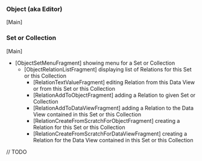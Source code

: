 ### Object (aka Editor)

[Main]

### Set or Collection

[Main]
 - [ObjectSetMenuFragment] showing menu for a Set or Collection
   - [ObjectRelationListFragment] displaying list of Relations for this Set or this Collection
     - [RelationTextValueFragment] editing Relation from this Data View or from this Set or this Collection
     - [RelationAddToObjectFragment] adding a Relation to given Set or Collection
     - [RelationAddToDataViewFragment] adding a Relation to the Data View contained in this Set or this Collection
     - [RelationCreateFromScratchForObjectFragment] creating a Relation for this Set or this Collection
     - [RelationCreateFromScratchForDataViewFragment] creating a Relation for the Data View contained in this Set or this Collection

// TODO
